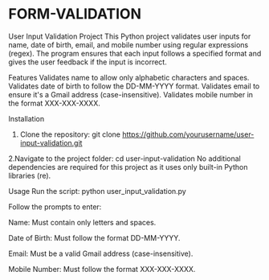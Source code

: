 # FORM-VALIDATION
User Input Validation Project
This Python project validates user inputs for name, date of birth, email, and mobile number using regular expressions (regex). The program ensures that each input follows a specified format and gives the user feedback if the input is incorrect.

Features
Validates name to allow only alphabetic characters and spaces.
Validates date of birth to follow the DD-MM-YYYY format.
Validates email to ensure it's a Gmail address (case-insensitive).
Validates mobile number in the format XXX-XXX-XXXX.

Installation
1. Clone the repository:
git clone https://github.com/yourusername/user-input-validation.git

2.Navigate to the project folder:
cd user-input-validation
No additional dependencies are required for this project as it uses only built-in Python libraries (re).

Usage
Run the script:
python user_input_validation.py

Follow the prompts to enter:

Name: Must contain only letters and spaces.

Date of Birth: Must follow the format DD-MM-YYYY.

Email: Must be a valid Gmail address (case-insensitive).

Mobile Number: Must follow the format XXX-XXX-XXXX.
